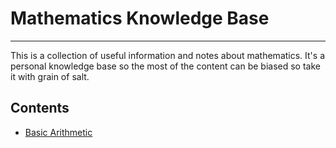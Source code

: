 # Mathematics Knowledge Base

---

This is a collection of useful information and notes about mathematics. It's a
personal knowledge base so the most of the content can be biased so take it with
grain of salt.

## Contents

* [Basic Arithmetic](./1_basic_arithmetic.md)